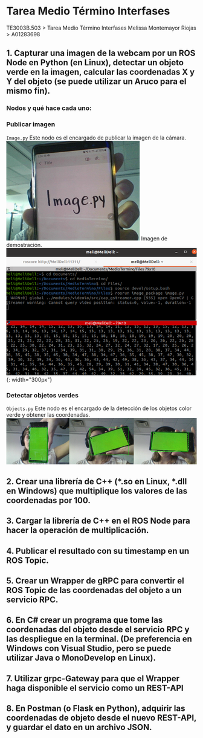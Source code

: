 # Tarea Medio Término Interfases
TE3003B.503 > Tarea Medio Término Interfases
Melissa Montemayor Riojas > A01283698


## 1. Capturar una imagen de la webcam por un ROS Node en Python (en Linux), detectar un objeto verde en la imagen, calcular las coordenadas X y Y del objeto (se puede utilizar un Aruco para el mismo fin).

### Nodos y qué hace cada uno:
### Publicar imagen
`Image.py`
Este nodo es el encargado de publicar la imagen de la cámara.  
![Image.py](Pictures/Image.PNG)
Imagen de demostración.
![Demo](Pictures/ImagePy.png){: width="300px"}

### Detectar objetos verdes 
`Objects.py`
Este nodo es el encargado de la detección de los objetos color verde y obtener las coordenadas.
![Objects.py](Pictures/Green.PNG)

## 2. Crear una librería de C++ (*.so en Linux, *.dll en Windows) que multiplique los valores de las coordenadas por 100.
## 3. Cargar la librería de C++ en el ROS Node para hacer la operación de multiplicación.
## 4. Publicar el resultado con su timestamp en un ROS Topic.
## 5. Crear un Wrapper de gRPC para convertir el ROS Topic de las coordenadas del objeto a un servicio RPC.
## 6. En C# crear un programa que tome las coordenadas del objeto desde el servicio RPC y las despliegue en la terminal. (De preferencia en Windows con Visual Studio, pero se puede utilizar Java o MonoDevelop en Linux).
## 7. Utilizar grpc-Gateway para que el Wrapper haga disponible el servicio como un REST-API
## 8. En Postman (o Flask en Python), adquirir las coordenadas de objeto desde el nuevo REST-API, y guardar el dato en un archivo JSON.
